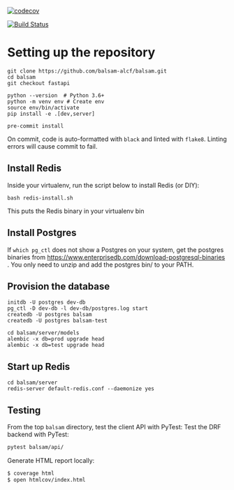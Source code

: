 [![codecov](https://codecov.io/gh/balsam-alcf/balsam/branch/master/graph/badge.svg)](https://codecov.io/gh/balsam-alcf/balsam)

[![Build Status](https://travis-ci.com/balsam-alcf/balsam.svg?branch=develop)](https://travis-ci.com/balsam-alcf/balsam)

# Setting up the repository

```
git clone https://github.com/balsam-alcf/balsam.git
cd balsam
git checkout fastapi

python --version  # Python 3.6+
python -m venv env # Create env
source env/bin/activate
pip install -e .[dev,server]

pre-commit install
```

On commit, code is auto-formatted with `black` and linted with `flake8`.  Linting errors will cause commit to fail.

## Install Redis

Inside your virtualenv, run the script below to install Redis (or DIY):
```
bash redis-install.sh
```
This puts the Redis binary in your virtualenv bin

## Install Postgres

If `which pg_ctl`  does not show a Postgres on your system, get the postgres binaries from https://www.enterprisedb.com/download-postgresql-binaries .
You only need to unzip and add the postgres bin/ to your PATH.


## Provision the database

```
initdb -U postgres dev-db
pg_ctl -D dev-db -l dev-db/postgres.log start
createdb -U postgres balsam
createdb -U postgres balsam-test

cd balsam/server/models
alembic -x db=prod upgrade head
alembic -x db=test upgrade head
```

## Start up Redis
```
cd balsam/server
redis-server default-redis.conf --daemonize yes
```


## Testing
From the top `balsam` directory, test the client API with PyTest:
Test the DRF backend with PyTest:

```bash
pytest balsam/api/
```

Generate HTML report locally:
```bash
$ coverage html
$ open htmlcov/index.html
```

